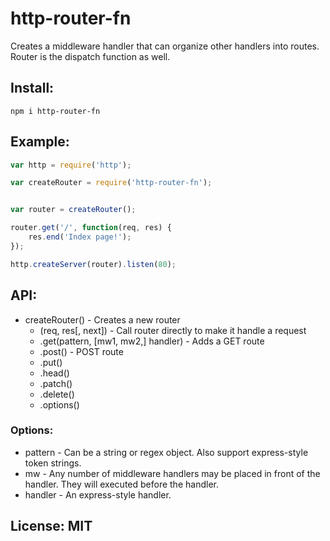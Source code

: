 # http-router-fn

Creates a middleware handler that can organize other handlers into routes. Router is the dispatch function as well.

## Install:
	npm i http-router-fn

## Example:
```javascript
var http = require('http');

var createRouter = require('http-router-fn');


var router = createRouter();

router.get('/', function(req, res) {
	res.end('Index page!');
});

http.createServer(router).listen(80);
```


## API:
* createRouter() - Creates a new router
  * (req, res[, next]) - Call router directly to make it handle a request
  * .get(pattern, [mw1, mw2,] handler) - Adds a GET route
  * .post() - POST route
  * .put()
  * .head()
  * .patch()
  * .delete()
  * .options()

### Options:
* pattern - Can be a string or regex object. Also support express-style token strings.
* mw - Any number of middleware handlers may be placed in front of the handler. They will executed before the handler.
* handler - An express-style handler.

## License: MIT
